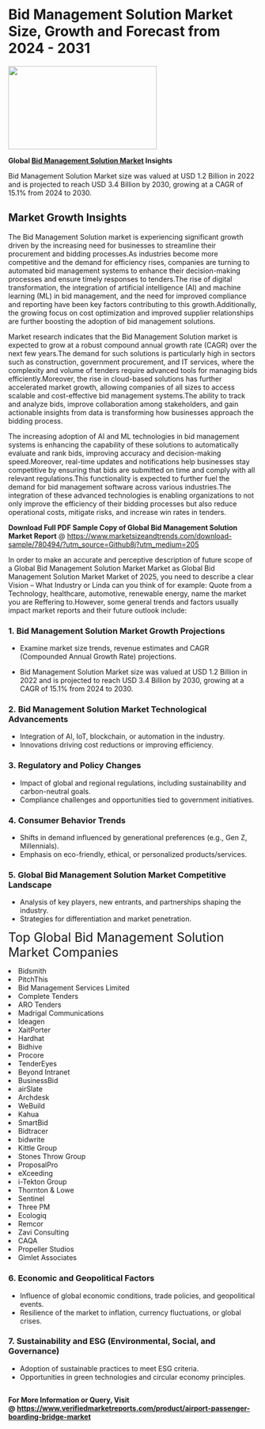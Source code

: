 <H1>Bid Management Solution Market Size, Growth and Forecast from 2024 - 2031</H1><img class="aligncenter size-medium wp-image-584254" src="https://thirdeyenews.in/wp-content/uploads/2024/09/Global-Market-Research-300x168.jpeg" alt="" width="300" height="168" /><p><strong>Global&nbsp;<a href="https://www.marketsizeandtrends.com/download-sample/780494/?utm_source=Github8j?utm_medium=205">Bid Management Solution Market</a> Insights</strong></p><p>Bid Management Solution Market size was valued at USD 1.2 Billion in 2022 and is projected to reach USD 3.4 Billion by 2030, growing at a CAGR of 15.1% from 2024 to 2030.</p><p><h2>Market Growth Insights</h2> <p>The Bid Management Solution market is experiencing significant growth driven by the increasing need for businesses to streamline their procurement and bidding processes.As industries become more competitive and the demand for efficiency rises, companies are turning to automated bid management systems to enhance their decision-making processes and ensure timely responses to tenders.The rise of digital transformation, the integration of artificial intelligence (AI) and machine learning (ML) in bid management, and the need for improved compliance and reporting have been key factors contributing to this growth.Additionally, the growing focus on cost optimization and improved supplier relationships are further boosting the adoption of bid management solutions.</p> <p><a href="#"></a></p> <p>Market research indicates that the Bid Management Solution market is expected to grow at a robust compound annual growth rate (CAGR) over the next few years.The demand for such solutions is particularly high in sectors such as construction, government procurement, and IT services, where the complexity and volume of tenders require advanced tools for managing bids efficiently.Moreover, the rise in cloud-based solutions has further accelerated market growth, allowing companies of all sizes to access scalable and cost-effective bid management systems.The ability to track and analyze bids, improve collaboration among stakeholders, and gain actionable insights from data is transforming how businesses approach the bidding process.</p> <p>The increasing adoption of AI and ML technologies in bid management systems is enhancing the capability of these solutions to automatically evaluate and rank bids, improving accuracy and decision-making speed.Moreover, real-time updates and notifications help businesses stay competitive by ensuring that bids are submitted on time and comply with all relevant regulations.This functionality is expected to further fuel the demand for bid management software across various industries.The integration of these advanced technologies is enabling organizations to not only improve the efficiency of their bidding processes but also reduce operational costs, mitigate risks, and increase win rates in tenders.</p> <p></p><p><span class=""><strong>Download Full PDF Sample Copy of Global Bid Management Solution Market Report</strong> @ <a href="https://www.marketsizeandtrends.com/download-sample/780494/?utm_source=Github8j?utm_medium=205" target="_blank">https://www.marketsizeandtrends.com/download-sample/780494/?utm_source=Github8j?utm_medium=205</a></span></p><p>In order to make an accurate and perceptive description of future scope of a Global&nbsp;Bid Management Solution Market Market as Global&nbsp;Bid Management Solution Market Market of 2025, you need to describe a clear Vision &ndash; What Industry or Linda can you think of for example: Quote from a Technology, healthcare, automotive, renewable energy, name the market you are Reffering to.However, some general trends and factors usually impact market reports and their future outlook include:</p><h3>1.&nbsp;<strong>Bid Management Solution Market Growth Projections</strong></h3><ul><li>Examine market size trends, revenue estimates and CAGR (Compounded Annual Growth Rate) projections.</li><li><p>Bid Management Solution Market size was valued at USD 1.2 Billion in 2022 and is projected to reach USD 3.4 Billion by 2030, growing at a CAGR of 15.1% from 2024 to 2030.</p></li></ul><h3>2.&nbsp;<strong>Bid Management Solution Market Technological Advancements</strong></h3><ul><li>Integration of AI, IoT, blockchain, or automation in the industry.</li><li>Innovations driving cost reductions or improving efficiency.</li></ul><h3>3.&nbsp;<strong>Regulatory and Policy Changes</strong></h3><ul><li>Impact of global and regional regulations, including sustainability and carbon-neutral goals.</li><li>Compliance challenges and opportunities tied to government initiatives.</li></ul><h3>4.&nbsp;<strong>Consumer Behavior Trends</strong></h3><ul><li>Shifts in demand influenced by generational preferences (e.g., Gen Z, Millennials).</li><li>Emphasis on eco-friendly, ethical, or personalized products/services.</li></ul><h3>5.&nbsp;<strong>Global Bid Management Solution Market Competitive Landscape</strong></h3><ul><li>Analysis of key players, new entrants, and partnerships shaping the industry.</li><li>Strategies for differentiation and market penetration.</li></ul><p data-pm-slice="1 1 []"><span style="color: inherit; font-family: inherit; font-size: 25px;">Top Global Bid Management Solution Market Companies</span></p><div class="" data-test-id=""><p><li>Bidsmith</li><li> PitchThis</li><li> Bid Management Services Limited</li><li> Complete Tenders</li><li> ARO Tenders</li><li> Madrigal Communications</li><li> Ideagen</li><li> XaitPorter</li><li> Hardhat</li><li> Bidhive</li><li> Procore</li><li> TenderEyes</li><li> Beyond Intranet</li><li> BusinessBid</li><li> airSlate</li><li> Archdesk</li><li> WeBuild</li><li> Kahua</li><li> SmartBid</li><li> Bidtracer</li><li> bidwrite</li><li> Kittle Group</li><li> Stones Throw Group</li><li> ProposalPro</li><li> eXceeding</li><li> i-Tekton Group</li><li> Thornton & Lowe</li><li> Sentinel</li><li> Three PM</li><li> Ecologiq</li><li> Remcor</li><li> Zavi Consulting</li><li> CAQA</li><li> Propeller Studios</li><li> Gimlet Associates</li></p></div><h3>6.&nbsp;<strong>Economic and Geopolitical Factors</strong></h3><ul><li>Influence of global economic conditions, trade policies, and geopolitical events.</li><li>Resilience of the market to inflation, currency fluctuations, or global crises.</li></ul><h3>7.&nbsp;<strong>Sustainability and ESG (Environmental, Social, and Governance)</strong></h3><ul><li>Adoption of sustainable practices to meet ESG criteria.</li><li>Opportunities in green technologies and circular economy principles.</li></ul><h2><strong style="font-size: 14px;">For More Information or Query, Visit @&nbsp;</strong><a style="background-color: #ffffff; font-size: 14px;" href="https://www.marketsizeandtrends.com/report/bid-management-solution-market/" target="_blank">https://www.verifiedmarketreports.com/product/airport-passenger-boarding-bridge-market</a></h2>